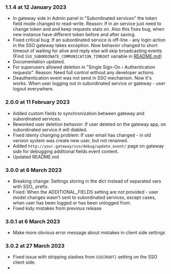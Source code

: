 ### 1.1.4 at 12 January 2023

- In gateway side in Admin panel in "Subordinated services" the token field mode changed to read-write. Reason: If in an service just need to change token and and keep requests stats on. Also this fixes bug, when new instance have different token before and after saving. 
- Fixed critical bug: If an subordinated service is off-line - any login action in the SSO gateway takes exception. Now behavior changed to short timeout of waiting for alive and reply else will skip broadcasting events (Find `SSO_SUBORDINATE_COMMUNICATION_TIMEOUT` variable in [README.md](README.md))
- Documentation updated.
- For superusers allowed deletion in "Single Sign-On › Authentication requests". Reason: Need full control without any developer actions.
- Deauthentication event was not send in SSO mechanism. Now it's works. When user logging out in subordinated service or gateway - user logout everywhere.



### 2.0.0 at 11 February 2023

- Added custom fields to synchronization between gateway and subordinated services.
- Reworked user deletion behavior: If user deleted on the gateway app, on subordinated service it will diabled.
- Fixed identy changing problem: If user email has changed - in old version system was create new user, but not renamed.
- Added `http://your.gateway/sso/debug/update_event/` page on gateway side for debugging additional fields event content.
- Updated README.md



### 3.0.0 at 6 March 2023

- Breaking change: Settings storing in the dict instead of separated vars with SSO_ prefix.
- Fixed: When the ADDITIONAL_FIELDS setting are not provided - user model changes wasn't sent to subordinated services, except cases, when user has been logged or has been unlogged from.
- Fixed kidy mistakes from previous release



### 3.0.1 at 6 March 2023

- Make more obvious error message about mistakes in client side settings



### 3.0.2 at 27 March 2023

- Fixed issue with stripping slashes from `SSO[ROOT]` setting on the SSO client side.
- 